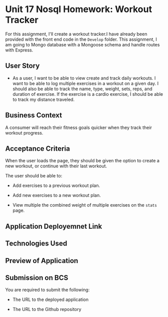 # Unit 17 Nosql Homework: Workout Tracker

For this assignment, I'll create a workout tracker.I  have already been provided with the front end code in the `Develop` folder. This assignment, I am going to  Mongo database with a Mongoose schema and handle routes with Express.

## User Story

* As a user, I want to be able to view create and track daily workouts. I want to be able to log multiple exercises in a workout on a given day. I should also be able to track the name, type, weight, sets, reps, and duration of exercise. If the exercise is a cardio exercise, I should be able to track my distance traveled.

## Business Context

A consumer will reach their fitness goals quicker when they track their workout progress.

## Acceptance Criteria

When the user loads the page, they should be given the option to create a new workout, or continue with their last workout.

The user should be able to:

  * Add exercises to a previous workout plan.

  * Add new exercises to a new workout plan.

  * View multiple the combined weight of multiple exercises on the `stats` page.

## Application Deployemnet Link 


## Technologies Used

## Preview of Application


## Submission on BCS

You are required to submit the following:

* The URL to the deployed application

* The URL to the Github repository
